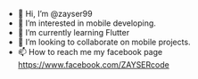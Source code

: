 - 👋 Hi, I’m @zayser99
- 👀 I’m interested in mobile developing.
- 🌱 I’m currently learning Flutter
- 💞️ I’m looking to collaborate on mobile projects.
- 📫 How to reach me my facebook page https://www.facebook.com/ZAYSERcode 

<!---
zayser99/zayser99 is a ✨ special ✨ repository because its `README.md` (this file) appears on your GitHub profile.
You can click the Preview link to take a look at your changes.
--->
